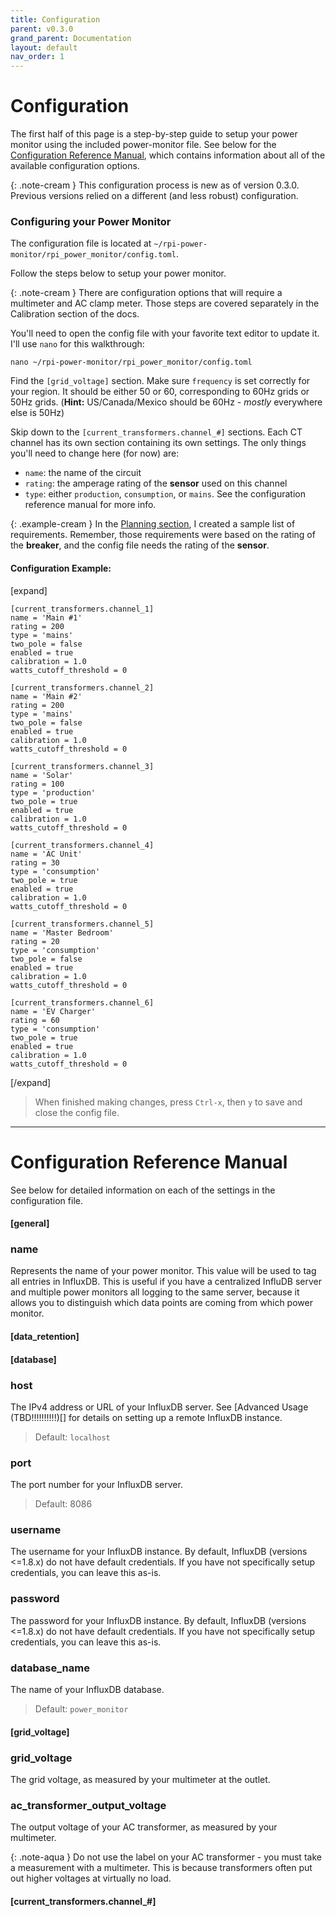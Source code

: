 ```yaml
---
title: Configuration
parent: v0.3.0
grand_parent: Documentation
layout: default
nav_order: 1
---
```


# Configuration

The first half of this page is a step-by-step guide to setup your power monitor using the included power-monitor file.  See below for the [Configuration Reference Manual](#configuration-reference-manual), which contains information about all of the available configuration options.

{: .note-cream }
This configuration process is new as of version 0.3.0. Previous versions relied on a different (and less robust) configuration.


### Configuring your Power Monitor

The configuration file is located at `~/rpi-power-monitor/rpi_power_monitor/config.toml`.

Follow the steps below to setup your power monitor.

{: .note-cream }
There are configuration options that will require a multimeter and AC clamp meter. Those steps are covered separately in the Calibration section of the docs.

You'll need to open the config file with your favorite text editor to update it.  I'll use `nano` for this walkthrough:

    nano ~/rpi-power-monitor/rpi_power_monitor/config.toml


Find the `[grid_voltage]` section.  Make sure `frequency` is set correctly for your region. It should be either 50 or 60, corresponding to 60Hz grids or 50Hz grids. (**Hint:** US/Canada/Mexico should be 60Hz - _mostly_ everywhere else is 50Hz)

Skip down to the `[current_transformers.channel_#]` sections.  Each CT channel has its own section containing its own settings.  The only things you'll need to change here (for now) are:

* `name`: the name of the circuit
* `rating`: the amperage rating of the **sensor** used on this channel
* `type`: either `production`, `consumption`, or `mains`. See the configuration reference manual for more info.

{: .example-cream }
In the [Planning section](/docs/general/create-your-plan#planning), I created a sample list of requirements. Remember, those requirements were based on the rating of the **breaker**, and the config file needs the rating of the **sensor**.
#### Configuration Example: 
[expand]
```
[current_transformers.channel_1]
name = 'Main #1'
rating = 200
type = 'mains'
two_pole = false
enabled = true
calibration = 1.0
watts_cutoff_threshold = 0

[current_transformers.channel_2]
name = 'Main #2'
rating = 200
type = 'mains'
two_pole = false
enabled = true
calibration = 1.0
watts_cutoff_threshold = 0

[current_transformers.channel_3]
name = 'Solar'
rating = 100
type = 'production'
two_pole = true
enabled = true
calibration = 1.0
watts_cutoff_threshold = 0

[current_transformers.channel_4]
name = 'AC Unit'
rating = 30
type = 'consumption'
two_pole = true
enabled = true
calibration = 1.0
watts_cutoff_threshold = 0

[current_transformers.channel_5]
name = 'Master Bedroom'
rating = 20
type = 'consumption'
two_pole = false
enabled = true
calibration = 1.0
watts_cutoff_threshold = 0

[current_transformers.channel_6]
name = 'EV Charger'
rating = 60
type = 'consumption'
two_pole = true
enabled = true
calibration = 1.0
watts_cutoff_threshold = 0
```
[/expand]


> When finished making changes, press `Ctrl-x`, then `y` to save and close the config file.

---


# Configuration Reference Manual

See below for detailed information on each of the settings in the configuration file.

#### [general]

<h3 id="name" class='config-value'><a class="anchor-heading" href="#name" aria-labelledby="name"></a>name</h3>

Represents the name of your power monitor. This value will be used to tag all entries in InfluxDB.  This is useful if you have a centralized InfluDB server and multiple power monitors all logging to the same server, because it allows you to distinguish which data points are coming from which power monitor.

#### [data_retention]



#### [database]

<h3 id="host" class='config-value'><a class="anchor-heading" href="#host" aria-labelledby="host"></a>host</h3>

The IPv4 address or URL of your InfluxDB server.  See [Advanced Usage (TBD!!!!!!!!!!)[] for details on setting up a remote InfluxDB instance.

> Default: `localhost`

<h3 id="port" class='config-value'><a class="anchor-heading" href="#port" aria-labelledby="port"></a>port</h3>

The port number for your InfluxDB server. 

> Default: 8086

<h3 id="username" class='config-value'><a class="anchor-heading" href="#username" aria-labelledby="username"></a>username</h3>

The username for your InfluxDB instance. By default, InfluxDB (versions <=1.8.x) do not have default credentials.  If you have not specifically setup credentials, you can leave this as-is.

<h3 id="password" class='config-value'><a class="anchor-heading" href="#password" aria-labelledby="password"></a>password</h3>

The password for your InfluxDB instance. By default, InfluxDB (versions <=1.8.x) do not have default credentials.  If you have not specifically setup credentials, you can leave this as-is.


<h3 id="database_name" class='config-value'><a class="anchor-heading" href="#database_name" aria-labelledby="database_name"></a>database_name</h3>

The name of your InfluxDB database.

> Default: `power_monitor`

#### [grid_voltage]

<h3 id="grid_voltage" class='config-value'><a class="anchor-heading" href="#grid_voltage" aria-labelledby="grid_voltage"></a>grid_voltage</h3>

The grid voltage, as measured by your multimeter at the outlet.

<h3 id="ac_transformer_output_voltage" class='config-value'><a class="anchor-heading" href="#ac_transformer_output_voltage" aria-labelledby="ac_transformer_output_voltage"></a>ac_transformer_output_voltage</h3>

The output voltage of your AC transformer, as measured by your multimeter.

{: .note-aqua }
Do not use the label on your AC transformer - you must take a measurement with a multimeter. This is because transformers often put out higher voltages at virtually no load.


#### [current_transformers.channel_#]